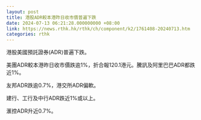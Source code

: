 ```yaml
---
layout: post
title: 港股ADR較本港昨日收市價普遍下跌
date: 2024-07-13 06:21:28.000000000 +08:00
link: https://news.rthk.hk/rthk/ch/component/k2/1761408-20240713.htm
categories: rthk
---
```


港股美國預託證券(ADR)普遍下跌。

美團ADR較本港昨日收市價跌逾1%，折合報120.1港元。騰訊及阿里巴巴ADR都跌近1%。

友邦ADR跌逾0.7%，港交所ADR偏軟。

建行、工行及中行ADR跌近1%或以上。

滙控ADR升近0.7%。
